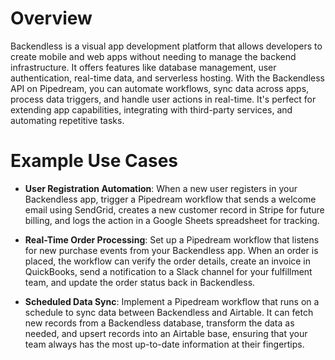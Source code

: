 # Overview

Backendless is a visual app development platform that allows developers to create mobile and web apps without needing to manage the backend infrastructure. It offers features like database management, user authentication, real-time data, and serverless hosting. With the Backendless API on Pipedream, you can automate workflows, sync data across apps, process data triggers, and handle user actions in real-time. It's perfect for extending app capabilities, integrating with third-party services, and automating repetitive tasks.

# Example Use Cases

- **User Registration Automation**: When a new user registers in your Backendless app, trigger a Pipedream workflow that sends a welcome email using SendGrid, creates a new customer record in Stripe for future billing, and logs the action in a Google Sheets spreadsheet for tracking.

- **Real-Time Order Processing**: Set up a Pipedream workflow that listens for new purchase events from your Backendless app. When an order is placed, the workflow can verify the order details, create an invoice in QuickBooks, send a notification to a Slack channel for your fulfillment team, and update the order status back in Backendless.

- **Scheduled Data Sync**: Implement a Pipedream workflow that runs on a schedule to sync data between Backendless and Airtable. It can fetch new records from a Backendless database, transform the data as needed, and upsert records into an Airtable base, ensuring that your team always has the most up-to-date information at their fingertips.
